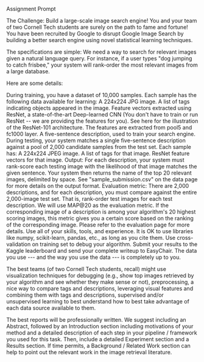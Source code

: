 Assignment Prompt 

The Challenge: Build a large-scale image search engine!
You and your team of two Cornell Tech students are surely on the path to fame and fortune! You have been recruited by Google to disrupt Google Image Search by building a better search engine using novel statistical learning techniques.

The specifications are simple: We need a way to search for relevant images given a natural language query. For instance, if a user types "dog jumping to catch frisbee," your system will rank-order the most relevant images from a large database.

Here are some details:

During training, you have a dataset of 10,000 samples. Each sample has the following data available for learning:
A 224x224 JPG image.
A list of tags indicating objects appeared in the image.
Feature vectors extracted using ResNet, a state-of-the-art Deep-learned CNN (You don't have to train or run ResNet -- we are providing the features for you). See here for the illustration of the ResNet-101 architecture. The features are extracted from pool5 and fc1000 layer.
A five-sentence description, used to train your search engine.
During testing, your system matches a single five-sentence description against a pool of 2,000 candidate samples from the test set. Each sample has:
A 224x224 JPEG image.
A list of tags for that image.
ResNet feature vectors for that image.
Output: For each description, your system must rank-score each testing image with the likelihood of that image matches the given sentence. Your system then returns the name of the top 20 relevant images, delimited by space. See "sample_submission.csv" on the data page for more details on the output format.
Evaluation metric: There are 2,000 descriptions, and for each description, you must compare against the entire 2,000-image test set. That is, rank-order test images for each test description. We will use MAP@20 as the evaluation metric. If the corresponding image of a description is among your algorithm's 20 highest scoring images, this metric gives you a certain score based on the ranking of the corresponding image. Please refer to the evaluation page for more details.
Use all of your skills, tools, and experience. It is OK to use libraries like numpy, scikit-learn, pandas, etc., as long as you cite them. Use cross-validation on training set to debug your algorithm. Submit your results to the Kaggle leaderboard and send your complete writeup to EasyChair. The data you use --- and the way you use the data --- is completely up to you.

The best teams (of two Cornell Tech students, recall) might use visualization techniques for debugging (e.g., show top images retrieved by your algorithm and see whether they make sense or not), preprocessing, a nice way to compare tags and descriptions, leveraging visual features and combining them with tags and descriptions, supervised and/or unsupervised learning to best understand how to best take advantage of each data source available to them.

The best reports will be professionally written. We suggest including an Abstract, followed by an Introduction section including motivations of your method and a detailed description of each step in your pipeline / framework you used for this task. Then, include a detailed Experiment section and a Results section. If time permits, a Background / Related Work section can help to point out the relevant work in the image retrieval literature.
